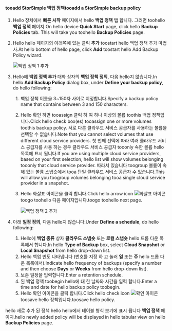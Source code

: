 <!--author=v-sharos last changed: 11/06/15-->

#### <a name="tooadd-a-storsimple-backup-policy"></a><span data-ttu-id="49c7e-101">tooadd StorSimple 백업 정책</span><span class="sxs-lookup"><span data-stu-id="49c7e-101">tooadd a StorSimple backup policy</span></span>
1. <span data-ttu-id="49c7e-102">Hello 장치에서 **빠른 시작** 페이지에서 hello **백업 정책** 탭 합니다. 그러면 toohello **백업 정책** 페이지.</span><span class="sxs-lookup"><span data-stu-id="49c7e-102">On hello device **Quick Start** page, click hello **Backup Policies** tab. This will take you toohello **Backup Policies** page.</span></span>
2. <span data-ttu-id="49c7e-103">Hello hello 페이지의 아래쪽에 있는 클릭 **추가** toostart hello 백업 정책 추가 마법사.</span><span class="sxs-lookup"><span data-stu-id="49c7e-103">At hello bottom of hello page, click **Add** toostart hello Add Backup Policy wizard.</span></span>
   
    ![백업 정책 1 추가](./media/storsimple-add-backup-policy-u2/AddBackupPolicy1.png)
3. <span data-ttu-id="49c7e-105">Hello에 **백업 정책 추가** 대화 상자의 **백업 정책 정의**, 다음 hello지 않습니다.</span><span class="sxs-lookup"><span data-stu-id="49c7e-105">In hello **Add Backup Policy** dialog box, under **Define your backup policy**, do hello following:</span></span>
   
   1. <span data-ttu-id="49c7e-106">백업 정책 이름을 3~150자 사이로 지정합니다.</span><span class="sxs-lookup"><span data-stu-id="49c7e-106">Specify a backup policy name that contains between 3 and 150 characters.</span></span>
   2. <span data-ttu-id="49c7e-107">Hello 확인 하면 tooassign 클릭 하 여 하나 이상의 볼륨 toothis 백업 정책입니다.</span><span class="sxs-lookup"><span data-stu-id="49c7e-107">Click hello check box(es) tooassign one or more volumes toothis backup policy.</span></span> <span data-ttu-id="49c7e-108">서로 다른 클라우드 서비스 공급자를 사용하는 볼륨을 선택할 수 없습니다.</span><span class="sxs-lookup"><span data-stu-id="49c7e-108">Note that you cannot select volumes that use different cloud service providers.</span></span> <span data-ttu-id="49c7e-109">첫 번째 선택에 따라 여러 클라우드 서비스 공급자를 사용 하는 경우 클라우드 서비스 공급자 tooonly 속한 볼륨 hello 목록에 표시 됩니다.</span><span class="sxs-lookup"><span data-stu-id="49c7e-109">If you are using multiple cloud service providers, based on your first selection, hello list will show volumes belonging tooonly that cloud service provider.</span></span> <span data-ttu-id="49c7e-110">따라서 있습니다 toogroup 볼륨이 속해 있는 볼륨 스냅숏에서 tooa 단일 클라우드 서비스 공급자 수 있습니다.</span><span class="sxs-lookup"><span data-stu-id="49c7e-110">This will allow you toogroup volumes belonging tooa single cloud service provider in a snapshot.</span></span>
   3. <span data-ttu-id="49c7e-111">Hello 화살표 아이콘을 클릭 합니다.</span><span class="sxs-lookup"><span data-stu-id="49c7e-111">Click hello arrow icon</span></span> ![화살표 아이콘](./media/storsimple-add-backup-policy-u2/HCS_ArrowIcon-include.png) <span data-ttu-id="49c7e-113">toogo toohello 다음 페이지입니다.</span><span class="sxs-lookup"><span data-stu-id="49c7e-113">toogo toohello next page.</span></span>
      
      ![백업 정책 2 추가](./media/storsimple-add-backup-policy-u2/AddBackupPolicy2.png)
4. <span data-ttu-id="49c7e-115">아래 **일정 정의**, 다음 hello지 않습니다:</span><span class="sxs-lookup"><span data-stu-id="49c7e-115">Under **Define a schedule**, do hello following:</span></span>
   
   1. <span data-ttu-id="49c7e-116">Hello에 **백업 종류** 상자 **클라우드 스냅숏** 또는 **로컬 스냅숏** hello 드롭 다운 목록에서 합니다.</span><span class="sxs-lookup"><span data-stu-id="49c7e-116">In hello **Type of Backup** box, select **Cloud Snapshot** or **Local Snapshot** from hello drop-down list.</span></span>
   2. <span data-ttu-id="49c7e-117">Hello 백업 빈도 나타냅니다 (번호를 지정 하 고 눌러 **일** 또는 **주** hello 드롭 다운 목록에서).</span><span class="sxs-lookup"><span data-stu-id="49c7e-117">Indicate hello frequency of backups (specify a number and then choose **Days** or **Weeks** from hello drop-down list).</span></span>
   3. <span data-ttu-id="49c7e-118">보존 일정을 입력합니다.</span><span class="sxs-lookup"><span data-stu-id="49c7e-118">Enter a retention schedule.</span></span>
   4. <span data-ttu-id="49c7e-119">된 백업 정책 toobegin hello에 대 한 날짜와 시간을 입력 합니다.</span><span class="sxs-lookup"><span data-stu-id="49c7e-119">Enter a time and date for hello backup policy toobegin.</span></span>  
   5. <span data-ttu-id="49c7e-120">Hello 확인 아이콘을 클릭 합니다.</span><span class="sxs-lookup"><span data-stu-id="49c7e-120">Click hello check icon</span></span> ![확인 아이콘](./media/storsimple-add-backup-policy-u2/HCS_CheckIcon-include.png) <span data-ttu-id="49c7e-122">toosave hello 정책입니다.</span><span class="sxs-lookup"><span data-stu-id="49c7e-122">toosave hello policy.</span></span>

<span data-ttu-id="49c7e-123">hello 새로 추가 된 정책 hello hello에서 테이블 형식 보기에 표시 됩니다 **백업 정책** 페이지.</span><span class="sxs-lookup"><span data-stu-id="49c7e-123">hello newly added policy will be displayed in hello tabular view on hello **Backup Policies** page.</span></span>

